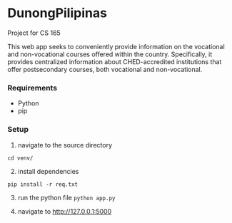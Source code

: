 # DunongPilipinas
Project for CS 165

This web app seeks to conveniently provide information on the vocational and non-vocational courses offered within the country. Specifically, it provides centralized information about CHED-accredited institutions that offer postsecondary courses, both vocational and non-vocational.

### Requirements

- Python
- pip

### Setup

1. navigate to the source directory

`cd venv/`

2. install dependencies

`pip install -r req.txt`

3. run the python file
`python app.py`

4. navigate to http://127.0.0.1:5000
